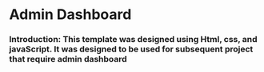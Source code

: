 # Admin Dashboard

### Introduction: This template was designed using Html, css, and javaScript. It was designed to be used for subsequent project that require admin dashboard

